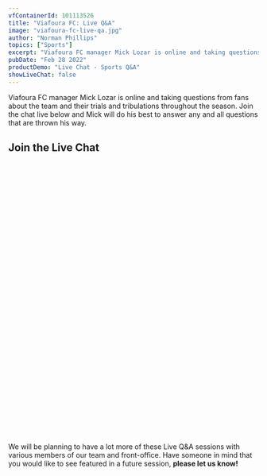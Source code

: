 ```yaml
---
vfContainerId: 101113526
title: "Viafoura FC: Live Q&A"
image: "viafoura-fc-live-qa.jpg"
author: "Norman Phillips"
topics: ["Sports"]
excerpt: "Viafoura FC manager Mick Lozar is online and taking questions from fans about the team and their trials and tribulations throughout the season. Join now!"
pubDate: "Feb 28 2022"
productDemo: "Live Chat - Sports Q&A"
showLiveChat: false
---
```


Viafoura FC manager Mick Lozar is online and taking questions from fans about the team and their trials and tribulations throughout the season. Join the chat live below and Mick will do his best to answer any and all questions that are thrown his way.

## Join the Live Chat

<div class="viafoura" id="livechat-wrapper" style="height: 550px;">
  <vf-livechat></vf-livechat>
</div>

We will be planning to have a lot more of these Live Q&A sessions with various members of our team and front-office. Have someone in mind that you would like to see featured in a future session, **please let us know!**
